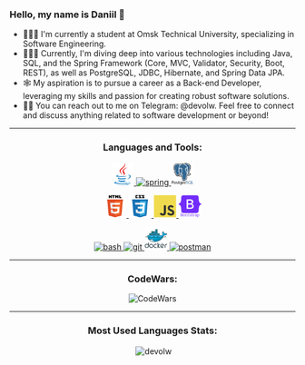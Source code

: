 ### Hello, my name is Daniil 👋

- 👨🏻‍🎓 I'm currently a student at Omsk Technical University, specializing in Software Engineering.
- 👨🏻‍💻 Currently, I'm diving deep into various technologies including Java, SQL, and the Spring Framework (Core, MVC, Validator, Security, Boot, REST), as well as PostgreSQL, JDBC, Hibernate, and Spring Data JPA.
- 🕸️ My aspiration is to pursue a career as a Back-end Developer, leveraging my skills and passion for creating robust software solutions.
- ✍🏻 You can reach out to me on Telegram: @devolw. Feel free to connect and discuss anything related to software development or beyond!

<hr>

<h3 align="center">Languages and Tools:</h3>
<p align="center"> 
	<!-- Java, Spring -->
	<a href="https://www.java.com" target="_blank" rel="noreferrer"> <img src="https://raw.githubusercontent.com/devicons/devicon/master/icons/java/java-original.svg" alt="java" width="40" height="40"/> </a>
	<a href="https://spring.io/" target="_blank" rel="noreferrer"> <img src="https://www.vectorlogo.zone/logos/springio/springio-icon.svg" alt="spring" width="40" height="40"/> </a> 
	<!-- PostgeSQL, MySQL, MongoDB, Cassandra -->
	<a href="https://www.postgresql.org" target="_blank" rel="noreferrer"> <img src="https://raw.githubusercontent.com/devicons/devicon/master/icons/postgresql/postgresql-original-wordmark.svg" alt="postgresql" width="40" height="40"/> </a> 
	<!-- <a href="https://www.mysql.com/" target="_blank" rel="noreferrer"> <img src="https://raw.githubusercontent.com/devicons/devicon/master/icons/mysql/mysql-original-wordmark.svg" alt="mysql" width="40" height="40"/> </a> <a href="https://www.mongodb.com/" target="_blank" rel="noreferrer"> <img src="https://raw.githubusercontent.com/devicons/devicon/master/icons/mongodb/mongodb-original-wordmark.svg" alt="mongodb" width="40" height="40"/> </a> <a href="https://cassandra.apache.org/" target="_blank" rel="noreferrer"> <img src="https://www.vectorlogo.zone/logos/apache_cassandra/apache_cassandra-icon.svg" alt="cassandra" width="40" height="40"/> </a> -->
</p> 

<!-- WEB -->
<p align="center"> 
	<a href="https://www.w3.org/html/" target="_blank" rel="noreferrer"> <img src="https://raw.githubusercontent.com/devicons/devicon/master/icons/html5/html5-original-wordmark.svg" alt="html5" width="40" height="40"/> </a>
	<a href="https://www.w3schools.com/css/" target="_blank" rel="noreferrer"> <img src="https://raw.githubusercontent.com/devicons/devicon/master/icons/css3/css3-original-wordmark.svg" alt="css3" width="40" height="40"/> </a>
	<a href="https://developer.mozilla.org/en-US/docs/Web/JavaScript" target="_blank" rel="noreferrer"> <img src="https://raw.githubusercontent.com/devicons/devicon/master/icons/javascript/javascript-original.svg" alt="javascript" width="40" height="40"/> </a>
	<a href="https://getbootstrap.com" target="_blank" rel="noreferrer"> <img src="https://raw.githubusercontent.com/devicons/devicon/master/icons/bootstrap/bootstrap-plain-wordmark.svg" alt="bootstrap" width="40" height="40"/> </a>
</p> 

<p align="center"> 
	<!-- Bash, Git -->
	<a href="https://www.gnu.org/software/bash/" target="_blank" rel="noreferrer"> <img src="https://www.vectorlogo.zone/logos/gnu_bash/gnu_bash-icon.svg" alt="bash" width="40" height="40"/> </a>
	<a href="https://git-scm.com/" target="_blank" rel="noreferrer"> <img src="https://www.vectorlogo.zone/logos/git-scm/git-scm-icon.svg" alt="git" width="40" height="40"/> </a> 
	<!-- Postman, Docker -->
	<a href="https://www.docker.com/" target="_blank" rel="noreferrer"> <img src="https://raw.githubusercontent.com/devicons/devicon/master/icons/docker/docker-original-wordmark.svg" alt="docker" width="40" height="40"/> </a>
	<a href="https://postman.com" target="_blank" rel="noreferrer"> <img src="https://www.vectorlogo.zone/logos/getpostman/getpostman-icon.svg" alt="postman" width="40" height="40"/> </a> 
</p> 

<hr>

<h3 align="center">CodeWars:</h3>
<div align="center">
  <img src="https://github.com/devolw/devolw/assets/104515806/1d65f096-bff6-4c61-8d59-f235f9c2a7f1" width="260" height="25" alt="CodeWars">
</div>

<hr>

<h3 align="center">Most Used Languages Stats:</h3>
<div><p align="center">&nbsp;<img align="center" src="https://github-readme-stats.vercel.app/api/top-langs?username=devolw&show_icons=true&locale=en&layout=compact" alt="devolw" /></p></div>
